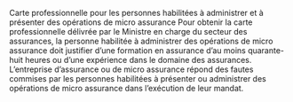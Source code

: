 Carte professionnelle pour les personnes habilitées à administrer et à présenter des opérations de micro assurance
Pour obtenir la carte professionnelle délivrée par le Ministre en charge du secteur des assurances, la personne habilitée à administrer des opérations de micro assurance doit justifier d’une formation en assurance d’au moins quarante-huit heures ou d’une expérience dans le domaine des assurances.
L’entreprise d’assurance ou de micro assurance répond des fautes commises par les personnes habilitées à présenter ou administrer des opérations de micro assurance dans l’exécution de leur mandat.